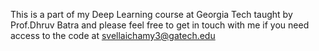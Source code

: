 This is a part of my Deep Learning course at Georgia Tech taught by Prof.Dhruv Batra and please feel free to get in touch with me if you need access to the code at svellaichamy3@gatech.edu
